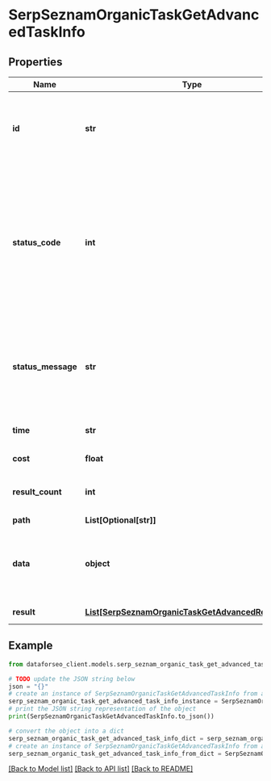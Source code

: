 # SerpSeznamOrganicTaskGetAdvancedTaskInfo


## Properties

Name | Type | Description | Notes
------------ | ------------- | ------------- | -------------
**id** | **str** | task identifier unique task identifier in our system in the UUID format | [optional] 
**status_code** | **int** | status code of the task generated by DataForSEO, can be within the following range: 10000-60000 you can find the full list of the response codes here | [optional] 
**status_message** | **str** | informational message of the task you can find the full list of general informational messages here | [optional] 
**time** | **str** | execution time, seconds | [optional] 
**cost** | **float** | total tasks cost, USD | [optional] 
**result_count** | **int** | number of elements in the result array | [optional] 
**path** | **List[Optional[str]]** | URL path | [optional] 
**data** | **object** | contains the same parameters that you specified in the POST request | [optional] 
**result** | [**List[SerpSeznamOrganicTaskGetAdvancedResultInfo]**](SerpSeznamOrganicTaskGetAdvancedResultInfo.md) | array of results | [optional] 

## Example

```python
from dataforseo_client.models.serp_seznam_organic_task_get_advanced_task_info import SerpSeznamOrganicTaskGetAdvancedTaskInfo

# TODO update the JSON string below
json = "{}"
# create an instance of SerpSeznamOrganicTaskGetAdvancedTaskInfo from a JSON string
serp_seznam_organic_task_get_advanced_task_info_instance = SerpSeznamOrganicTaskGetAdvancedTaskInfo.from_json(json)
# print the JSON string representation of the object
print(SerpSeznamOrganicTaskGetAdvancedTaskInfo.to_json())

# convert the object into a dict
serp_seznam_organic_task_get_advanced_task_info_dict = serp_seznam_organic_task_get_advanced_task_info_instance.to_dict()
# create an instance of SerpSeznamOrganicTaskGetAdvancedTaskInfo from a dict
serp_seznam_organic_task_get_advanced_task_info_from_dict = SerpSeznamOrganicTaskGetAdvancedTaskInfo.from_dict(serp_seznam_organic_task_get_advanced_task_info_dict)
```
[[Back to Model list]](../README.md#documentation-for-models) [[Back to API list]](../README.md#documentation-for-api-endpoints) [[Back to README]](../README.md)


